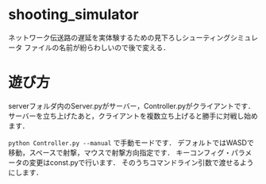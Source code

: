 # shooting_simulator
ネットワーク伝送路の遅延を実体験するための見下ろしシューティングシミュレータ
ファイルの名前が紛らわしいので後で変える．

# 遊び方
serverフォルダ内のServer.pyがサーバー，Controller.pyがクライアントです．
サーバーを立ち上げたあと，クライアントを複数立ち上げると勝手に対戦し始めます．

`python Controller.py --manual` で手動モードです．
デフォルトではWASDで移動，スペースで射撃，マウスで射撃方向指定です．
キーコンフィグ・パラメータの変更はconst.pyで行います．
そのうちコマンドライン引数で渡せるようにします．
